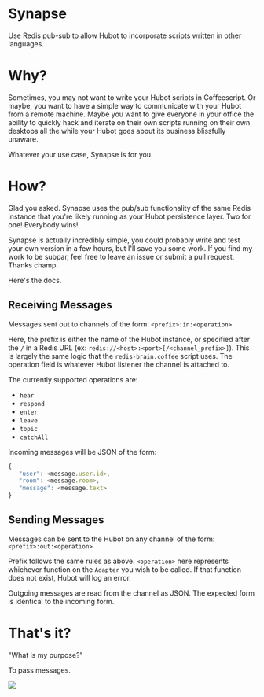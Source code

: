 # Synapse
Use Redis pub-sub to allow Hubot to incorporate scripts written in other
languages.

# Why?
Sometimes, you may not want to write your Hubot scripts in Coffeescript. Or
maybe, you want to have a simple way to communicate with your Hubot from a
remote machine. Maybe you want to give everyone in your office the ability
to quickly hack and iterate on their own scripts running on their own
desktops all the while your Hubot goes about its business blissfully unaware.

Whatever your use case, Synapse is for you.

# How?
Glad you asked. Synapse uses the pub/sub functionality of the same Redis
instance that you're likely running as your Hubot persistence layer.
Two for one! Everybody wins!

Synapse is actually incredibly simple, you could probably write
and test your own version in a few hours, but I'll save you some work. If you
find my work to be subpar, feel free to leave an issue or submit a pull
request. Thanks champ.

Here's the docs.

## Receiving Messages
Messages sent out to channels of the form: `<prefix>:in:<operation>`.

Here, the prefix is either the name of the Hubot instance, or specified after
the `/` in a Redis URL (ex: `redis://<host>:<port>[/<channel_prefix>]`).
This is largely the same logic that the `redis-brain.coffee` script uses. The 
operation field is whatever Hubot listener the channel is attached to.

The currently supported operations are:
* `hear`
* `respond`
* `enter`
* `leave`
* `topic`
* `catchAll`

Incoming messages will be JSON of the form:
```javascript
{
   "user": <message.user.id>,
   "room": <message.room>,
   "message": <message.text>
}
```

## Sending Messages
Messages can be sent to the Hubot on any channel of the form:
`<prefix>:out:<operation>`

Prefix follows the same rules as above. `<operation>` here represents whichever
function on the `Adapter` you wish to be called. If that function does not
exist, Hubot will log an error.

Outgoing messages are read from the channel as JSON. The expected form is
identical to the incoming form.

# That's it?

"What is my purpose?"

To pass messages.

![](http://i.imgur.com/IxC2SCj.gif)
